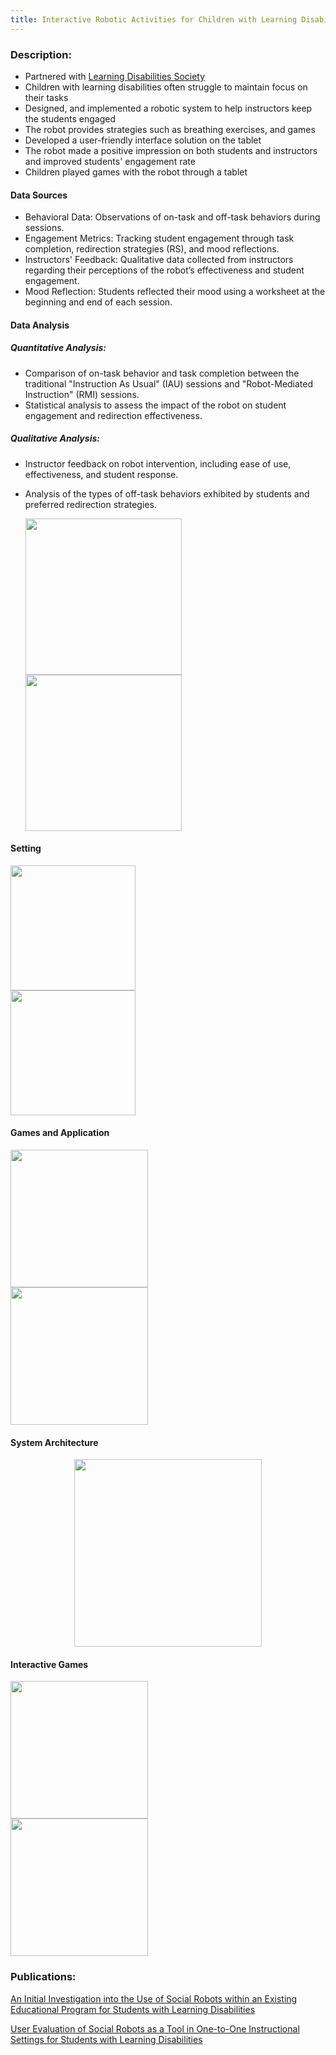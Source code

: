 ```yaml
---
title: Interactive Robotic Activities for Children with Learning Disabilities
---
```

### Description: 
- Partnered with [Learning Disabilities Society](https://ldsociety.ca)
- Children with learning disabilities often struggle to maintain focus on their tasks
- Designed, and implemented a robotic system to help instructors keep the students engaged
- The robot provides strategies such as breathing exercises, and games 
- Developed a user-friendly interface solution on the tablet 
- The robot made a positive impression on both students and instructors and improved students' engagement rate
- Children played games with the robot through a tablet


<h4> Data Sources</h4>

- Behavioral Data: Observations of on-task and off-task behaviors during sessions.
- Engagement Metrics: Tracking student engagement through task completion, redirection strategies (RS), and mood reflections.
- Instructors' Feedback: Qualitative data collected from instructors regarding their perceptions of the robot’s effectiveness and student engagement.
- Mood Reflection: Students reflected their mood using a worksheet at the beginning and end of each session.

<h4> Data Analysis </h4>
<h5> Quantitative Analysis:</h5>

- Comparison of on-task behavior and task completion between the traditional "Instruction As Usual" (IAU) sessions and "Robot-Mediated Instruction" (RMI) sessions.
- Statistical analysis to assess the impact of the robot on student engagement and redirection effectiveness.

 <h5> Qualitative Analysis: </h5>
 
- Instructor feedback on robot intervention, including ease of use, effectiveness, and student response.
- Analysis of the types of off-task behaviors exhibited by students and preferred redirection strategies.

   <img src ="https://github.com/user-attachments/assets/ae23b563-cc42-4e92-b894-d3900f990dd3" height="250" position ="relative">


   <img src ="https://github.com/user-attachments/assets/520afd6b-e0b6-4697-ab85-b6f7a2efb9a7" height="250" position ="relative">


 <h4>Setting</h4>

<div class="row">
  <div class="column">
   <img src ="https://github.com/user-attachments/assets/4013a3f5-7707-44d1-a8cd-a58cc5d8340b" height="200" position ="relative">
  </div>
  <div class="column">
   <img src="https://github.com/user-attachments/assets/084e0210-d601-47b2-b98e-ee2bbe256f4a" height="200" position= "relative">
  </div>
  </div>


 <h4>Games and Application</h4>


 <div class ="row">
  <div class="column">
      <img src ="https://github.com/user-attachments/assets/0e221614-1069-4e08-87e3-f8efe57bdb28" height="220" position ="relative">
  </div>
  <div class="column">
    <img src ="https://github.com/user-attachments/assets/bbe1a89f-34f9-424a-a446-b46af1bb5362" height="220" position ="relative">
  </div>
  </div>


<h4>System Architecture</h4>
 <center>
 <div class = "column">
    <img src="https://github.com/user-attachments/assets/cfbbce11-2443-446f-9f81-3869477285bc" height = "300" position = "relative" align ="center">
 </div>
 </center>

 <h4>Interactive Games</h4>

  <div class ="row">
  <div class="column">
   <img src="https://github.com/user-attachments/assets/ff80d312-6e70-4f68-ba1d-c009ad447b59" height="220" position= "relative">
  </div>
  <div class="column">
   <img src="https://github.com/user-attachments/assets/1923af63-b797-4a13-85bf-7cf44d70f90b" height="220" position= "relative">
  </div>
  </div>



### Publications: 
[An Initial Investigation into the Use of Social Robots within an Existing Educational Program for Students with Learning Disabilities
](https://ieeexplore.ieee.org/abstract/document/9900735)

[User Evaluation of Social Robots as a Tool in One-to-One Instructional Settings for Students with Learning Disabilities
](https://link.springer.com/chapter/10.1007/978-3-031-24670-8_14)

